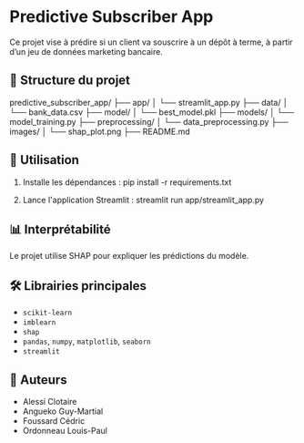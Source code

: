 # Predictive Subscriber App

Ce projet vise à prédire si un client va souscrire à un dépôt à terme, à partir d’un jeu de données marketing bancaire.

## 📁 Structure du projet

predictive_subscriber_app/
├── app/
│ └── streamlit_app.py
├── data/
│ └── bank_data.csv
├── model/
│ └── best_model.pkl
├── models/
│ └── model_training.py
├── preprocessing/
│ └── data_preprocessing.py
├── images/
│ └── shap_plot.png
├── README.md


## 🚀 Utilisation

1. Installe les dépendances :
pip install -r requirements.txt

2. Lance l'application Streamlit :
streamlit run app/streamlit_app.py


## 📊 Interprétabilité

Le projet utilise SHAP pour expliquer les prédictions du modèle.

## 🛠️ Librairies principales

- `scikit-learn`
- `imblearn`
- `shap`
- `pandas`, `numpy`, `matplotlib`, `seaborn`
- `streamlit`

## 📁 Auteurs

- Alessi Clotaire
- Angueko Guy-Martial
- Foussard Cédric
- Ordonneau Louis-Paul